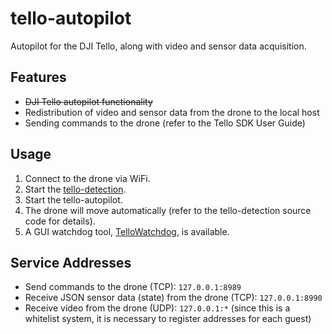 # tello-autopilot

Autopilot for the DJI Tello, along with video and sensor data acquisition.

## Features

-   ~~DJI Tello autopilot functionality~~
-   Redistribution of video and sensor data from the drone to the local host
-   Sending commands to the drone (refer to the Tello SDK User Guide)

## Usage

1. Connect to the drone via WiFi.
1. Start the [tello-detection](https://github.com/drone-autopilot/tello-detection).
1. Start the tello-autopilot.
1. The drone will move automatically (refer to the tello-detection source code for details).
1. A GUI watchdog tool, [TelloWatchdog](https://github.com/drone-autopilot/TelloWatchdog), is available.

## Service Addresses

-   Send commands to the drone (TCP): `127.0.0.1:8989`
-   Receive JSON sensor data (state) from the drone (TCP): `127.0.0.1:8990`
-   Receive video from the drone (UDP): `127.0.0.1:*` (since this is a whitelist system, it is necessary to register addresses for each guest)
